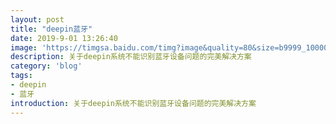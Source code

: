```yaml
---
layout: post
title: "deepin蓝牙"
date: 2019-9-01 13:26:40
image: 'https://timgsa.baidu.com/timg?image&quality=80&size=b9999_10000&sec=1567331044740&di=222531e891bd08cd511f2371f4fd3ea0&imgtype=0&src=http%3A%2F%2Fwww.mtitest.com%2FUploadFiles%2FFCK%2F2016-06%2F6360175541834375003457641.jpg'
description: 关于deepin系统不能识别蓝牙设备问题的完美解决方案
category: 'blog'
tags:
- deepin
- 蓝牙
introduction: 关于deepin系统不能识别蓝牙设备问题的完美解决方案
---
```


<script>
window.location.href='https://victorfengming.github.io/2019/08/deepin-bluetooth/';
</script>


